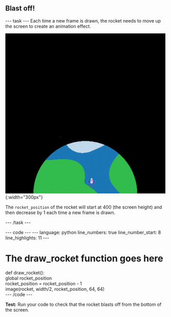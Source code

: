 <h2 class="c-project-heading--task">Blast off!</h2>

--- task ---
Each time a new frame is drawn, the rocket needs to move up the screen to create an animation effect.


![A rocket flying at a steady speed from the bottom to the top of the screen.](images/fly.gif){:width="300px"}

The `rocket_position` of the rocket will start at 400 (the screen height) and then decrease by 1 each time a new frame is drawn.

--- /task --- 

<div class="c-project-code">
--- code ---
---
language: python
line_numbers: true
line_number_start: 8 
line_highlights: 11
---

# The draw_rocket function goes here   
def draw_rocket():   
    global rocket_position     
    rocket_position = rocket_position - 1    
    image(rocket, width/2, rocket_position, 64, 64)    
--- /code ---
</div>

**Test:** Run your code to check that the rocket blasts off from the bottom of the screen.

